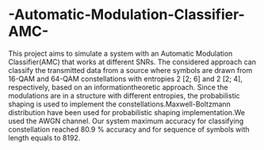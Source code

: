 # -Automatic-Modulation-Classifier-AMC-

This project aims to simulate a system with an Automatic Modulation Classifier(AMC) that works at different SNRs. The considered approach can classify the transmitted data from a source where symbols are drawn from 16-QAM and 64-QAM constellations with entropies 2 [2; 6] and 2 [2; 4], respectively, based on an informationtheoretic approach. Since the modulations are in a structure with different entropies, the probabilistic shaping is used to implement the constellations.Maxwell-Boltzmann distribution have been used for probabilistic shaping implementation.We used the AWGN channel. Our system maximum accuracy for classifying constellation reached 80.9 % accuracy and for sequence of symbols with length equals to 8192.
